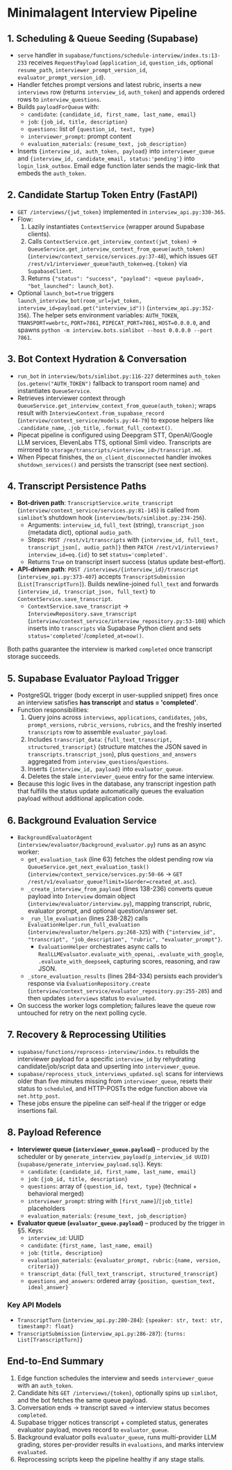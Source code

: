 # Minimalagent Interview Pipeline

## 1. Scheduling & Queue Seeding (Supabase)
- `serve` handler in `supabase/functions/schedule-interview/index.ts:13-233` receives `RequestPayload` (`application_id`, `question_ids`, optional `resume_path`, `interviewer_prompt_version_id`, `evaluator_prompt_version_id`).
- Handler fetches prompt versions and latest rubric, inserts a new `interviews` row (returns `interview_id`, `auth_token`) and appends ordered rows to `interview_questions`.
- Builds `payloadForQueue` with:
  - `candidate`: `{candidate_id, first_name, last_name, email}`
  - `job`: `{job_id, title, description}`
  - `questions`: list of `{question_id, text, type}`
  - `interviewer_prompt`: prompt content
  - `evaluation_materials`: `{resume_text, job_description}`
- Inserts `{interview_id, auth_token, payload}` into `interviewer_queue` and `{interview_id, candidate_email, status:'pending'}` into `login_link_outbox`. Email edge function later sends the magic-link that embeds the `auth_token`.

## 2. Candidate Startup Token Entry (FastAPI)
- `GET /interviews/{jwt_token}` implemented in `interview_api.py:330-365`.
- Flow:
  1. Lazily instantiates `ContextService` (wrapper around Supabase clients).
  2. Calls `ContextService.get_interview_context(jwt_token)` → `QueueService.get_interview_context_from_queue(auth_token)` (`interview/context_service/services.py:37-48`), which issues `GET /rest/v1/interviewer_queue?auth_token=eq.{token}` via `SupabaseClient`.
  3. Returns `{"status": "success", "payload": <queue payload>, "bot_launched": launch_bot}`.
- Optional `launch_bot=true` triggers `launch_interview_bot(room_url=jwt_token, interview_id=payload.get("interview_id"))` (`interview_api.py:352-356`). The helper sets environment variables: `AUTH_TOKEN`, `TRANSPORT=webrtc`, `PORT=7861`, `PIPECAT_PORT=7861`, `HOST=0.0.0.0`, and spawns `python -m interview.bots.simlibot --host 0.0.0.0 --port 7861`.

## 3. Bot Context Hydration & Conversation
- `run_bot` in `interview/bots/simlibot.py:116-227` determines `auth_token` (`os.getenv("AUTH_TOKEN")` fallback to transport room name) and instantiates `QueueService`.
- Retrieves interviewer context through `QueueService.get_interview_context_from_queue(auth_token)`; wraps result with `InterviewContext.from_supabase_record` (`interview/context_service/models.py:44-79`) to expose helpers like `.candidate_name`, `.job_title`, `.format_full_context()`.
- Pipecat pipeline is configured using Deepgram STT, OpenAI/Google LLM services, ElevenLabs TTS, optional Simli video. Transcripts are mirrored to `storage/transcripts/<interview_id>/transcript.md`.
- When Pipecat finishes, the `on_client_disconnected` handler invokes `shutdown_services()` and persists the transcript (see next section).

## 4. Transcript Persistence Paths
- **Bot-driven path**: `TranscriptService.write_transcript` (`interview/context_service/services.py:81-145`) is called from `simlibot`’s shutdown hook (`interview/bots/simlibot.py:234-256`).
  - Arguments: `interview_id`, `full_text` (string), `transcript_json` (metadata dict), optional `audio_path`.
  - Steps: `POST /rest/v1/transcripts` with `{interview_id, full_text, transcript_json[, audio_path]}` then `PATCH /rest/v1/interviews?interview_id=eq.{id}` to set `status='completed'`.
  - Returns `True` on transcript insert success (status update best-effort).
- **API-driven path**: `POST /interviews/{interview_id}/transcript` (`interview_api.py:373-407`) accepts `TranscriptSubmission` (`List[TranscriptTurn]`). Builds newline-joined `full_text` and forwards `{interview_id, transcript_json, full_text}` to `ContextService.save_transcript`.
  - `ContextService.save_transcript` → `InterviewRepository.save_transcript` (`interview/context_service/interview_repository.py:53-108`) which inserts into `transcripts` via Supabase Python client and sets `status='completed'`/`completed_at=now()`.

Both paths guarantee the interview is marked `completed` once transcript storage succeeds.

## 5. Supabase Evaluator Payload Trigger
- PostgreSQL trigger (body excerpt in user-supplied snippet) fires once an interview satisfies **has transcript** and **status = 'completed'**.
- Function responsibilities:
  1. Query joins across `interviews`, `applications`, `candidates`, `jobs`, `prompt_versions`, `rubric_versions`, `rubrics`, and the freshly inserted `transcripts` row to assemble `evaluator_payload`.
  2. Includes `transcript_data`: `{full_text_transcript, structured_transcript}` (structure matches the JSON saved in `transcripts.transcript_json`), plus `questions_and_answers` aggregated from `interview_questions`/`questions`.
  3. Inserts `{interview_id, payload}` into `evaluator_queue`.
  4. Deletes the stale `interviewer_queue` entry for the same interview.
- Because this logic lives in the database, any transcript ingestion path that fulfills the status update automatically queues the evaluation payload without additional application code.

## 6. Background Evaluation Service
- `BackgroundEvaluatorAgent` (`interview/evaluator/background_evaluator.py`) runs as an async worker:
  - `get_evaluation_task` (line 63) fetches the oldest pending row via `QueueService.get_next_evaluation_task()` (`interview/context_service/services.py:50-66` → `GET /rest/v1/evaluator_queue?limit=1&order=created_at.asc`).
  - `_create_interview_from_payload` (lines 138-236) converts queue payload into `Interview` domain object (`interview/evaluator/interview.py`), mapping transcript, rubric, evaluator prompt, and optional question/answer set.
  - `_run_llm_evaluation` (lines 238-282) calls `EvaluationHelper.run_full_evaluation` (`interview/evaluator/helpers.py:268-325`) with `{"interview_id", "transcript", "job_description", "rubric", "evaluator_prompt"}`.
    - `EvaluationHelper` orchestrates async calls to `RealLLMEvaluator.evaluate_with_openai`, `.evaluate_with_google`, `.evaluate_with_deepseek`, capturing scores, reasoning, and raw JSON.
  - `_store_evaluation_results` (lines 284-334) persists each provider’s response via `EvaluationRepository.create` (`interview/context_service/evaluator_repository.py:255-285`) and then updates `interviews` status to `evaluated`.
- On success the worker logs completion; failures leave the queue row untouched for retry on the next polling cycle.

## 7. Recovery & Reprocessing Utilities
- `supabase/functions/reprocess-interview/index.ts` rebuilds the interviewer payload for a specific `interview_id` by rehydrating candidate/job/script data and upserting into `interviewer_queue`.
- `supabase/reprocess_stuck_interviews_updated.sql` scans for interviews older than five minutes missing from `interviewer_queue`, resets their status to `scheduled`, and HTTP-POSTs the edge function above via `net.http_post`.
- These jobs ensure the pipeline can self-heal if the trigger or edge insertions fail.

## 8. Payload Reference
- **Interviewer queue (`interviewer_queue.payload`)** – produced by the scheduler or by `generate_interview_payload(p_interview_id UUID)` (`supabase/generate_interview_payload.sql`). Keys:
  - `candidate`: `{candidate_id, first_name, last_name, email}`
  - `job`: `{job_id, title, description}`
  - `questions`: array of `{question_id, text, type}` (technical + behavioral merged)
  - `interviewer_prompt`: string with `[first_name]`/`[job_title]` placeholders
  - `evaluation_materials`: `{resume_text, job_description}`
- **Evaluator queue (`evaluator_queue.payload`)** – produced by the trigger in §5. Keys:
  - `interview_id`: UUID
  - `candidate`: `{first_name, last_name, email}`
  - `job`: `{title, description}`
  - `evaluation_materials`: `{evaluator_prompt, rubric:{name, version, criteria}}`
  - `transcript_data`: `{full_text_transcript, structured_transcript}`
  - `questions_and_answers`: ordered array `{position, question_text, ideal_answer}`

### Key API Models
- `TranscriptTurn` (`interview_api.py:280-284`): `{speaker: str, text: str, timestamp?: float}`
- `TranscriptSubmission` (`interview_api.py:286-287`): `{turns: List[TranscriptTurn]}`

## End-to-End Summary
1. Edge function schedules the interview and seeds `interviewer_queue` with an `auth_token`.
2. Candidate hits `GET /interviews/{token}`, optionally spins up `simlibot`, and the bot fetches the same queue payload.
3. Conversation ends → transcript saved → interview status becomes `completed`.
4. Supabase trigger notices transcript + completed status, generates evaluator payload, moves record to `evaluator_queue`.
5. Background evaluator polls `evaluator_queue`, runs multi-provider LLM grading, stores per-provider results in `evaluations`, and marks interview `evaluated`.
6. Reprocessing scripts keep the pipeline healthy if any stage stalls.
